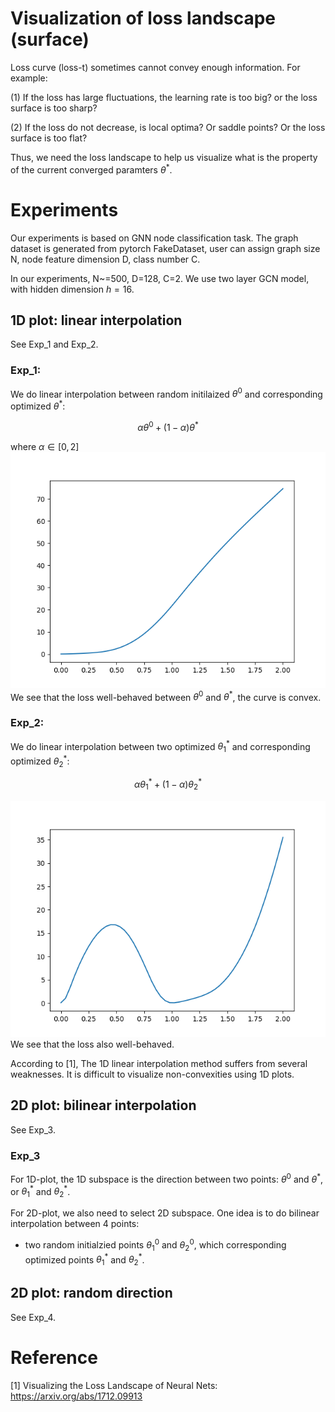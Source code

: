 # Visualization of loss landscape (surface)
Loss curve (loss-t) sometimes cannot convey enough information. For example:

(1) If the loss has large fluctuations, the learning rate is too big? or the loss surface is too sharp? 

(2) If the loss do not decrease, is local optima? Or saddle points? Or the loss surface is too flat?

Thus, we need the loss landscape to help us visualize what is the property of the current converged paramters $\theta^*$.

# Experiments
Our experiments is based on GNN node classification task. The graph dataset is generated from pytorch FakeDataset, user can assign graph size N, node feature dimension D, class number C.

In our experiments, N~=500, D=128, C=2. We use two layer GCN model, with hidden dimension $h=16$.
## 1D plot: linear interpolation
See Exp_1 and Exp_2.
### Exp_1: 
We do linear interpolation between random initilaized $\theta^0$ and corresponding optimized $\theta^*$:

$$\alpha\theta^0+(1-\alpha)\theta^*$$

where $\alpha\in[0,2]$
![image](./result/linear_inter_ini_opt.png)
We see that the loss well-behaved between $\theta^0$ and $\theta^*$, the curve is convex.
### Exp_2:
We do linear interpolation between two optimized $\theta_1^*$ and corresponding optimized $\theta_2^*$:

$$\alpha\theta_1^*+(1-\alpha)\theta_2^*$$

![image](./result/linear_inter_2_opt.png)
We see that the loss also well-behaved.

According to [1], The 1D linear interpolation method suffers from several weaknesses. It is difficult to visualize non-convexities using 1D plots.

## 2D plot: bilinear interpolation
See Exp_3.
### Exp_3
For 1D-plot, the 1D subspace is the direction between two points: $\theta^0$ and $\theta^*$, or $\theta_1^*$ and $\theta_2^*$.

For 2D-plot, we also need to select 2D subspace. One idea is to do bilinear interpolation between 4 points:

- two random initialzied points $\theta_1^0$ and $\theta_2^0$, which corresponding optimized points $\theta_1^*$ and $\theta_2^*$.

## 2D plot: random direction
See Exp_4.
# Reference
[1] Visualizing the Loss Landscape of Neural Nets: https://arxiv.org/abs/1712.09913
